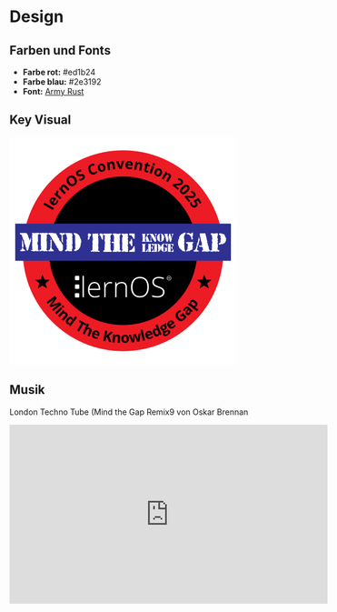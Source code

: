 # Design

## Farben und Fonts
- **Farbe rot:** #ed1b24
- **Farbe blau:** #2e3192
- **Font:** [Army Rust](https://www.dafont.com/army-rust.font)

## Key Visual
![](img/loscon25-key-visual.png)

## Musik
London Techno Tube (Mind the Gap Remix9 von Oskar Brennan

<iframe width="560" height="315" src="https://www.youtube-nocookie.com/embed/1pYZrtSzXu4?si=eGQcQ8k5ueoSpA77" title="YouTube video player" frameborder="0" allow="accelerometer; autoplay; clipboard-write; encrypted-media; gyroscope; picture-in-picture; web-share" referrerpolicy="strict-origin-when-cross-origin" allowfullscreen></iframe>
